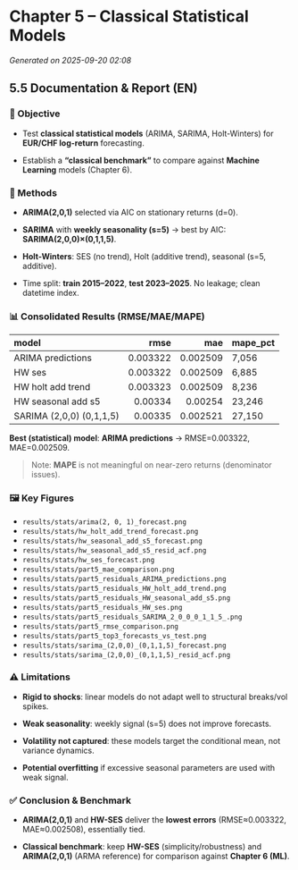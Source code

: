 # Chapter 5 – Classical Statistical Models

_Generated on 2025-09-20 02:08_

## 5.5 Documentation & Report (EN)

### 🎯 Objective

- Test **classical statistical models** (ARIMA, SARIMA, Holt-Winters) for **EUR/CHF log-return** forecasting.

- Establish a **“classical benchmark”** to compare against **Machine Learning** models (Chapter 6).

### 🧪 Methods

- **ARIMA(2,0,1)** selected via AIC on stationary returns (d=0).

- **SARIMA** with **weekly seasonality (s=5)** → best by AIC: **SARIMA(2,0,0)×(0,1,1,5)**.

- **Holt-Winters**: SES (no trend), Holt (additive trend), seasonal (s=5, additive).

- Time split: **train 2015–2022**, **test 2023–2025**. No leakage; clean datetime index.

### 📊 Consolidated Results (RMSE/MAE/MAPE)

| model                    |     rmse |      mae | mape_pct   |
|:-------------------------|---------:|---------:|:-----------|
| ARIMA predictions        | 0.003322 | 0.002509 | 7,056      |
| HW ses                   | 0.003322 | 0.002509 | 6,885      |
| HW holt add trend        | 0.003323 | 0.002509 | 8,236      |
| HW seasonal add s5       | 0.00334  | 0.00254  | 23,246     |
| SARIMA (2,0,0) (0,1,1,5) | 0.00335  | 0.002521 | 27,150     |

**Best (statistical) model**: **ARIMA predictions** → RMSE=0.003322, MAE=0.002509.

> Note: **MAPE** is not meaningful on near-zero returns (denominator issues).

### 🖼️ Key Figures

- `results/stats/arima(2, 0, 1)_forecast.png`
- `results/stats/hw_holt_add_trend_forecast.png`
- `results/stats/hw_seasonal_add_s5_forecast.png`
- `results/stats/hw_seasonal_add_s5_resid_acf.png`
- `results/stats/hw_ses_forecast.png`
- `results/stats/part5_mae_comparison.png`
- `results/stats/part5_residuals_ARIMA_predictions.png`
- `results/stats/part5_residuals_HW_holt_add_trend.png`
- `results/stats/part5_residuals_HW_seasonal_add_s5.png`
- `results/stats/part5_residuals_HW_ses.png`
- `results/stats/part5_residuals_SARIMA_2_0_0_0_1_1_5_.png`
- `results/stats/part5_rmse_comparison.png`
- `results/stats/part5_top3_forecasts_vs_test.png`
- `results/stats/sarima_(2,0,0)_(0,1,1,5)_forecast.png`
- `results/stats/sarima_(2,0,0)_(0,1,1,5)_resid_acf.png`

### ⚠️ Limitations

- **Rigid to shocks**: linear models do not adapt well to structural breaks/vol spikes.

- **Weak seasonality**: weekly signal (s=5) does not improve forecasts.

- **Volatility not captured**: these models target the conditional mean, not variance dynamics.

- **Potential overfitting** if excessive seasonal parameters are used with weak signal.

### ✅ Conclusion & Benchmark

- **ARIMA(2,0,1)** and **HW-SES** deliver the **lowest errors** (RMSE≈0.003322, MAE≈0.002508), essentially tied.

- **Classical benchmark**: keep **HW-SES** (simplicity/robustness) and **ARIMA(2,0,1)** (ARMA reference) for comparison against **Chapter 6 (ML)**.
